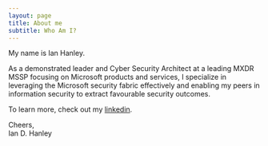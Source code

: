 ```yaml
---
layout: page
title: About me
subtitle: Who Am I?
---
```


My name is Ian Hanley. 

As a demonstrated leader and Cyber Security Architect at a leading MXDR MSSP focusing on Microsoft products and services, I specialize in leveraging the Microsoft security fabric effectively and enabling my peers in information security to extract favourable security outcomes.  

To learn more, check out my [linkedin](https://www.linkedin.com/in/ianhanley/).

Cheers,<br/>
Ian D. Hanley
